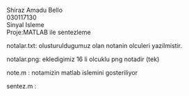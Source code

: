 Shiraz Amadu Bello  
030117130  
Sinyal Isleme  
Proje:MATLAB ile sentezleme

notalar.txt: olusturuldugumuz olan notanin olculeri yazilmistir.

notalar.png: ekledigimiz 16 li olcuklu png notadir (tek)

note.m : notamizin matlab islemini gosteriliyor

sentez.m : 

